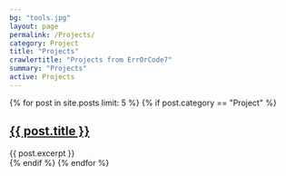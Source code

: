 ```yaml
---
bg: "tools.jpg"
layout: page
permalink: /Projects/
category: Project
title: "Projects"
crawlertitle: "Projects from Err0rCode7"
summary: "Projects"
active: Projects
---
```

{% for post in site.posts limit: 5 %}
  {% if post.category == "Project" %}
  <article class="index-page">
    <h2><a href="{{ post.url | relative_url }}">{{ post.title }}</a></h2>
    {{ post.excerpt }}
  </article>
  {% endif %}
{% endfor %}
